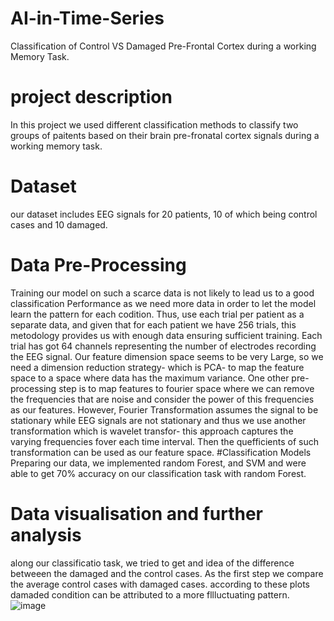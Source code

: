 # AI-in-Time-Series
Classification of Control VS Damaged Pre-Frontal Cortex during a working Memory Task.
# project description 
In this project we used different classification methods to classify two groups of paitents based on their brain pre-fronatal cortex signals during a working memory task.
# Dataset
our dataset includes EEG signals for 20 patients, 10 of which being control cases and 10 damaged.
# Data Pre-Processing
Training our model on such a scarce data is not likely to lead us to a good classification Performance as we need more data in order to let the model learn the pattern for each codition. Thus, use each trial per patient as a separate data, and given that for each patient we have 256 trials, this metodology provides us with enough data ensuring sufficient training. 
Each trial has got 64 channels representing the number of electrodes recording the EEG signal. Our feature dimension space seems to be very Large, so we need a dimension reduction strategy- which is PCA- to map the feature space to a space where data has the maximum variance.
One other pre-processing step is to map features to fourier space where we can remove the frequencies that are noise and consider the power of this frequencies as our features. However, Fourier Transformation assumes the signal to be stationary while EEG signals are not stationary and thus we use another transformation which is wavelet transfor- this approach captures the varying frequencies fover each time interval. Then the quefficients of such transformation can be used as our feature space.
#Classification Models
Preparing our data, we implemented random Forest, and SVM and were able to get 70% accuracy on our classification task with random Forest.
# Data visualisation and further analysis
along our classificatio task, we tried to get and idea of the difference betweeen the damaged and the control cases. 
As the first step we compare the average control cases with damaged cases. according to these plots damaded condition can be attributed to a more fllluctuating pattern.
![image](https://github.com/user-attachments/assets/c6d49a21-0011-4014-a584-c1f4e472f233)
